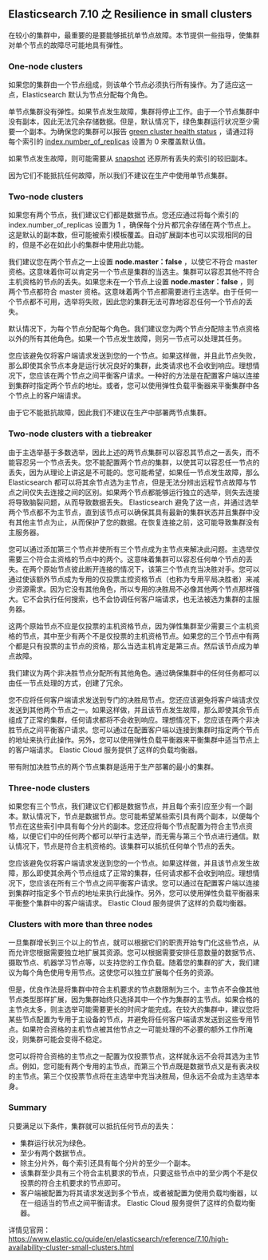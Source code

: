 ## Elasticsearch 7.10 之 Resilience in small clusters

在较小的集群中，最重要的是要能够抵抗单节点故障。本节提供一些指导，使集群对单个节点的故障尽可能地具有弹性。

### One-node clusters
如果您的集群由一个节点组成，则该单个节点必须执行所有操作。为了适应这一点，Elasticsearch 默认为节点分配每个角色。

单节点集群没有弹性。如果节点发生故障，集群将停止工作。由于一个节点集群中没有副本，因此无法冗余存储数据。但是，默认情况下，绿色集群运行状况至少需要一个副本。为确保您的集群可以报告 [green cluster health status](https://www.elastic.co/guide/en/elasticsearch/reference/7.10/cluster-health.html) ，请通过将每个索引的 [index.number_of_replicas](https://www.elastic.co/guide/en/elasticsearch/reference/7.10/index-modules.html#dynamic-index-settings) 设置为 0 来覆盖默认值。

如果节点发生故障，则可能需要从 [snapshot](https://www.elastic.co/guide/en/elasticsearch/reference/7.10/modules-snapshots.html) 还原所有丢失的索引的较旧副本。

因为它们不能抵抗任何故障，所以我们不建议在生产中使用单节点集群。

### Two-node clusters
如果您有两个节点，我们建议它们都是数据节点。您还应通过将每个索引的 index.number_of_replicas 设置为 1 ，确保每个分片都冗余存储在两个节点上。这是默认的副本数，但可能被索引模板覆盖。自动扩展副本也可以实现相同的目的，但是不必在如此小的集群中使用此功能。

我们建议您在两个节点之一上设置 **node.master：false** ，以使它不符合 master 资格。这意味着你可以肯定另一个节点是集群的当选主。集群可以容忍其他不符合主机资格的节点的丢失。如果您未在一个节点上设置 **node.master：false** ，则两个节点都符合 master 资格。这意味着两个节点都需要进行主选举。由于任何一个节点都不可用，选举将失败，因此您的集群无法可靠地容忍任何一个节点的丢失。

默认情况下，为每个节点分配每个角色。我们建议您为两个节点分配除主节点资格以外的所有其他角色。如果一个节点发生故障，则另一节点可以处理其任务。

您应该避免仅将客户端请求发送到您的一个节点。如果这样做，并且此节点失败，那么即使其余节点本身是运行状况良好的集群，此类请求也不会收到响应。理想情况下，您应该在两个节点之间平衡客户请求。一种好的方法是在配置客户端以连接到集群时指定两个节点的地址。或者，您可以使用弹性负载平衡器来平衡集群中各个节点上的客户端请求。

由于它不能抵抗故障，因此我们不建议在生产中部署两节点集群。

### Two-node clusters with a tiebreaker
由于主选举基于多数选举，因此上述的两节点集群可以容忍其节点之一丢失，而不能容忍另一个节点丢失。您不能配置两个节点的集群，以使其可以容忍任一节点的丢失，因为从理论上讲这是不可能的。您可能希望，如果任一节点发生故障，那么 Elasticsearch 都可以将其余节点选为主节点，但是无法分辨出远程节点故障与节点之间仅失去连接之间的区别。如果两个节点都能够运行独立的选举，则失去连接将导致脑裂问题，从而导致数据丢失。 Elasticsearch 避免了这一点，并通过选举两个节点都不为主节点，直到该节点可以确保其具有最新的集群状态并且集群中没有其他主节点为止，从而保护了您的数据。在恢复连接之前，这可能导致集群没有主服务器。

您可以通过添加第三个节点并使所有三个节点成为主节点来解决此问题。主选举仅需要三个符合主资格的节点中的两个。这意味着集群可以容忍任何单个节点的丢失。在两个原始节点彼此断开连接的情况下，该第三个节点充当决胜对手。您可以通过使该额外节点成为专用的仅投票主控资格节点（也称为专用平局决胜者）来减少资源需求。因为它没有其他角色，所以专用的决胜局不必像其他两个节点那样强大。它不会执行任何搜索，也不会协调任何客户端请求，也无法被选为集群的主服务器。

这两个原始节点不应是仅投票的主机资格节点，因为弹性集群至少需要三个主机资格的节点，其中至少有两个不是仅投票的主机资格节点。如果您的三个节点中有两个都是只有投票的主节点的资格，那么当选主机肯定是第三点。然后该节点成为单点故障。

我们建议为两个非决胜节点分配所有其他角色。通过确保集群中的任何任务都可以由任一节点处理的方式，创建了冗余。

您不应将任何客户端请求发送到专门的决胜局节点。您还应该避免将客户端请求仅发送到其他两个节点之一。如果这样做，并且该节点发生故障，那么即使其余节点组成了正常的集群，任何请求都将不会收到响应。理想情况下，您应该在两个非决胜节点之间平衡客户请求。您可以通过在配置客户端以连接到集群时指定两个节点的地址来执行此操作。另外，您可以使用弹性负载平衡器来平衡集群中适当节点上的客户端请求。 Elastic Cloud 服务提供了这样的负载均衡器。

带有附加决胜节点的两个节点集群是适用于生产部署的最小的集群。

### Three-node clusters
如果您有三个节点，我们建议它们都是数据节点，并且每个索引应至少有一个副本。默认情况下，节点是数据节点。您可能希望某些索引具有两个副本，以便每个节点在这些索引中具有每个分片的副本。您还应将每个节点配置为符合主节点资格，以便它们中的任何两个都可以举行主选举，而无需与第三个节点进行通信。默认情况下，节点是符合主机资格的。该集群可以抵抗任何单个节点的丢失。

您应该避免仅将客户端请求发送到您的一个节点。如果这样做，并且该节点发生故障，那么即使其余两个节点组成了正常的集群，任何请求都不会收到响应。理想情况下，您应该在所有三个节点之间平衡客户请求。您可以通过在配置客户端以连接到集群时指定多个节点的地址来执行此操作。另外，您可以使用弹性负载平衡器来平衡整个集群中的客户端请求。 Elastic Cloud 服务提供了这样的负载均衡器。

### Clusters with more than three nodes
一旦集群增长到三个以上的节点，就可以根据它们的职责开始专门化这些节点，从而允许您根据需要独立地扩展其资源。您可以根据需要安排任意数量的数据节点、摄取节点、机器学习节点等，以支持您的工作负载。随着您的集群的扩大，我们建议为每个角色使用专用节点。这使您可以独立扩展每个任务的资源。

但是，优良作法是将集群中符合主机要求的节点数限制为三个。主节点不会像其他节点类型那样扩展，因为集群始终只选择其中一个作为集群的主节点。如果合格的主节点太多，则主选举可能需要更长的时间才能完成。在较大的集群中，建议您将某些节点配置为专用于主设备的节点，并避免将任何客户端请求发送到这些专用节点。如果符合资格的主机节点被其他节点之一可能处理的不必要的额外工作所淹没，则集群可能会变得不稳定。

您可以将符合资格的主节点之一配置为仅投票节点，这样就永远不会将其选为主节点。例如，您可能有两个专用的主节点，而第三个节点既是数据节点又是有表决权的主节点。第三个仅投票节点将在主选举中充当决胜局，但永远不会成为主选举本身。

### Summary
只要满足以下条件，集群就可以抵抗任何节点的丢失：

* 集群运行状况为绿色。
* 至少有两个数据节点。
* 除主分片外，每个索引还具有每个分片的至少一个副本。
* 该集群至少具有三个符合主机要求的节点，只要这些节点中的至少两个不是仅投票的符合主机要求的节点即可。
* 客户端被配置为将其请求发送到多个节点，或者被配置为使用负载均衡器，以在一组适当的节点之间平衡请求。 Elastic Cloud 服务提供了这样的负载均衡器。

详情见官网：https://www.elastic.co/guide/en/elasticsearch/reference/7.10/high-availability-cluster-small-clusters.html
